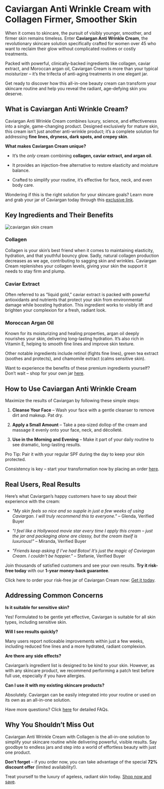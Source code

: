 # Caviargan Anti Wrinkle Cream with Collagen Firmer, Smoother Skin

When it comes to skincare, the pursuit of visibly younger, smoother, and firmer skin remains timeless. Enter **Caviargan Anti Wrinkle Cream**, the revolutionary skincare solution specifically crafted for women over 45 who want to reclaim their glow without complicated routines or costly treatments.

Packed with powerful, clinically-backed ingredients like collagen, caviar extract, and Moroccan argan oil, Caviargan Cream is more than your typical moisturizer – it’s the trifecta of anti-aging treatments in one elegant jar.

Get ready to discover how this all-in-one beauty cream can transform your skincare routine and help you reveal the radiant, age-defying skin you deserve.

What is Caviargan Anti Wrinkle Cream?
-------------------------------------

Caviargan Anti Wrinkle Cream combines luxury, science, and effectiveness into a single, game-changing product. Designed exclusively for mature skin, this cream isn’t just another anti-wrinkle product; it’s a complete solution for addressing **fine lines, dryness, dark spots, and crepey skin**.

**What makes Caviargan Cream unique?**

*   It’s the _only_ cream combining **collagen, caviar extract, and argan oil**.
    
*   It provides an injection-free alternative to restore elasticity and moisture balance.
    
*   Crafted to simplify your routine, it’s effective for face, neck, and even body care.
    

Wondering if this is the right solution for your skincare goals? Learn more and grab your jar of Caviargan today through this [exclusive link](https://cutt.ly/yrowvr7T).

Key Ingredients and Their Benefits
----------------------------------
![caviargan skin cream](https://caviargan.com/caviss/images/s9-result-img.png)

### Collagen

Collagen is your skin’s best friend when it comes to maintaining elasticity, hydration, and that youthful bouncy glow. Sadly, natural collagen production decreases as we age, contributing to sagging skin and wrinkles. Caviargan Cream replenishes your collagen levels, giving your skin the support it needs to stay firm and plump.

### Caviar Extract

Often referred to as “liquid gold,” caviar extract is packed with powerful antioxidants and nutrients that protect your skin from environmental damage while boosting hydration. This ingredient works to visibly lift and brighten your complexion for a fresh, radiant look.

### Moroccan Argan Oil

Known for its moisturizing and healing properties, argan oil deeply nourishes your skin, delivering long-lasting hydration. It’s also rich in Vitamin E, helping to smooth fine lines and improve skin texture.

Other notable ingredients include retinol (fights fine lines), green tea extract (soothes and protects), and chamomile extract (calms sensitive skin).

Want to experience the benefits of these premium ingredients yourself? Don’t wait – shop for your own jar [here](https://cutt.ly/yrowvr7T).

How to Use Caviargan Anti Wrinkle Cream
---------------------------------------

Maximize the results of Caviargan by following these simple steps:

1.  **Cleanse Your Face** – Wash your face with a gentle cleanser to remove dirt and makeup. Pat dry.
    
2.  **Apply a Small Amount** – Take a pea-sized dollop of the cream and massage it evenly onto your face, neck, and décolleté.
    
3.  **Use in the Morning and Evening** – Make it part of your daily routine to see dramatic, long-lasting results.
    

Pro Tip: Pair it with your regular SPF during the day to keep your skin protected.

Consistency is key – start your transformation now by placing an order [here](https://cutt.ly/yrowvr7T).

Real Users, Real Results
------------------------

Here’s what Caviargan’s happy customers have to say about their experience with the cream:

*   _"My skin feels so nice and so supple in just a few weeks of using Caviargan. I will truly recommend this to everyone."_ – Glenda, Verified Buyer
    
*   _"I feel like a Hollywood movie star every time I apply this cream – just the jar and packaging alone are classy, but the cream itself is luxurious!"_ – Miranda, Verified Buyer
    
*   _"Friends keep asking if I’ve had Botox! It’s just the magic of Caviargan Cream. I couldn’t be happier."_ – Stefanie, Verified Buyer
    

Join thousands of satisfied customers and see your own results. **Try it risk-free today** with our **1-year money-back guarantee**.

Click here to order your risk-free jar of Caviargan Cream now: [Get it today](https://cutt.ly/yrowvr7T).

Addressing Common Concerns
--------------------------

**Is it suitable for sensitive skin?**

Yes! Formulated to be gentle yet effective, Caviargan is suitable for all skin types, including sensitive skin.

**Will I see results quickly?**

Many users report noticeable improvements within just a few weeks, including reduced fine lines and a more hydrated, radiant complexion.

**Are there any side effects?**

Caviargan’s ingredient list is designed to be kind to your skin. However, as with any skincare product, we recommend performing a patch test before full use, especially if you have allergies.

**Can I use it with my existing skincare products?**

Absolutely. Caviargan can be easily integrated into your routine or used on its own as an all-in-one solution.

Have more questions? Click [here](https://cutt.ly/yrowvr7T) for detailed FAQs.

Why You Shouldn’t Miss Out
--------------------------

Caviargan Anti Wrinkle Cream with Collagen is the all-in-one solution to simplify your skincare routine while delivering powerful, visible results. Say goodbye to endless jars and step into a world of effortless beauty with just one product.

**Don’t forget** – if you order now, you can take advantage of the special **72% discount offer** (limited availability!).

Treat yourself to the luxury of ageless, radiant skin today. [Shop now and save](https://cutt.ly/yrowvr7T).
